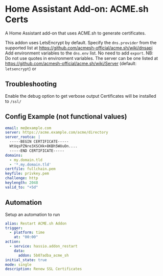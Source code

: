 # Home Assistant Add-on: ACME.sh Certs

A Home Assistant add-on that uses ACME.sh to generate certificates.

This addon uses LetsEncrypt by default.
Specify the `dns.provider` from the supported list at https://github.com/acmesh-official/acme.sh/wiki/dnsapi
Add environment variables to the `dns.env` list.  No need to add `export`.  NB: Do not use quotes in environment variables.
The server can be one listed at https://github.com/acmesh-official/acme.sh/wiki/Server (default: `letsencrypt`) or

## Troubleshooting
Enable the debug option to get verbose output
Certificates will be installed to `/ssl/`

## Config Example (not functional values)
```yaml
email: me@example.com
server: https://acme.example.com/acme/directory
server_rootca: |
  -----BEGIN CERTIFICATE-----
  WtUqsPZNre3XSCHk+8KBh5WUuOn....
  -----END CERTIFICATE-----
domains:
  - my.domain.tld
  - '*.my.domain.tld'
certfile: fullchain.pem
keyfile: privkey.pem
challenge: http
keylength: 2048
valid_to: "+5d"
```

## Automation 
Setup an automation to run 
```yaml
alias: Restart ACME.sh Addon
trigger:
  - platform: time
    at: "00:00"
action:
  - service: hassio.addon_restart
    data:
      addon: 5b07adba_acme_sh
initial_state: true
mode: single
description: Renew SSL Certificates
```
